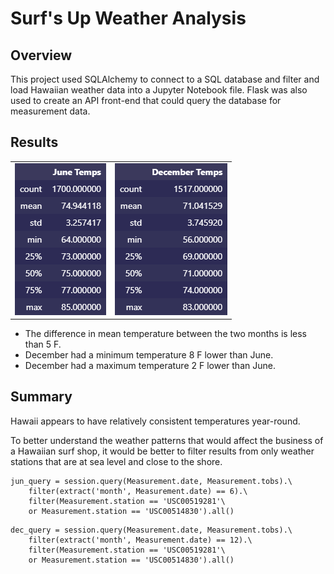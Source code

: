 # Surf's Up Weather Analysis

## Overview

This project used SQLAlchemy to connect to a SQL database and filter and load Hawaiian weather data into a Jupyter Notebook file. Flask was also used to create an API front-end that could query the database for measurement data.

## Results

|   |   |
| - | - |
| ![jun_df](june_temps.png) | ![dec_df](dec_temps.png) |

* The difference in mean temperature between the two months is less than 5 F.
* December had a minimum temperature 8 F lower than June.
* December had a maximum temperature 2 F lower than June.

## Summary

Hawaii appears to have relatively consistent temperatures year-round.

To better understand the weather patterns that would affect the business of a Hawaiian surf shop, it would be better to filter results from only weather stations that are at sea level and close to the shore.

    jun_query = session.query(Measurement.date, Measurement.tobs).\
        filter(extract('month', Measurement.date) == 6).\
        filter(Measurement.station == 'USC00519281'\
        or Measurement.station == 'USC00514830').all()

<!-- LINE BREAK -->

    dec_query = session.query(Measurement.date, Measurement.tobs).\
        filter(extract('month', Measurement.date) == 12).\
        filter(Measurement.station == 'USC00519281'\
        or Measurement.station == 'USC00514830').all()